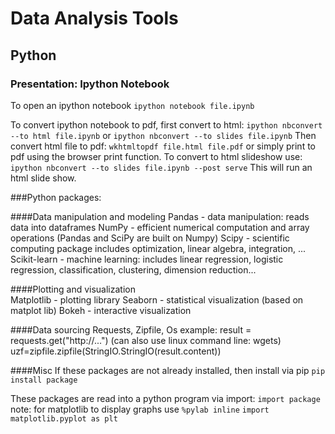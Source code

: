 ---
---
# Data Analysis Tools

## Python

### Presentation: Ipython Notebook
To open an ipython notebook `ipython notebook file.ipynb`

To convert ipython notebook to pdf, first convert to html:
	 `ipython nbconvert --to html file.ipynb`
or
	`ipython nbconvert --to slides file.ipynb`
Then convert html file to pdf:
	`wkhtmltopdf file.html file.pdf` 
or simply print to pdf using the browser print function.
To convert to html slideshow use:
	`ipython nbconvert --to slides file.ipynb --post serve`
This will run an html slide show.


###Python packages:

####Data manipulation and modeling 
	Pandas - data manipulation: reads data into dataframes
	NumPy - efficient numerical computation and array operations
		(Pandas and SciPy are built on Numpy)
	Scipy - scientific computing package 
		includes optimization, linear algebra, integration, ...
	Scikit-learn - machine learning: includes linear regression,
                logistic regression, classification, clustering,
                dimension reduction...

####Plotting and visualization	
	Matplotlib - plotting library
	Seaborn - statistical visualization (based on matplot lib)
	Bokeh - interactive visualization

####Data sourcing
	Requests, Zipfile, Os
  example:
	result = requests.get("http://...")
	(can also use linux command line: wgets)
	uzf=zipfile.zipfile(StringIO.StringIO(result.content))

####Misc
If these packages are not already installed, then install via pip
	`pip install package`

These packages are read into a python program via import:
	`import package`
note: for matplotlib to display graphs use 
	`%pylab inline` 
	`import matplotlib.pyplot as plt`
